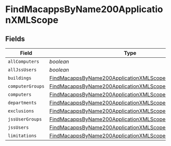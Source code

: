 # FindMacappsByName200ApplicationXMLScope


## Fields

| Field                                                                                                                                       | Type                                                                                                                                        | Required                                                                                                                                    | Description                                                                                                                                 |
| ------------------------------------------------------------------------------------------------------------------------------------------- | ------------------------------------------------------------------------------------------------------------------------------------------- | ------------------------------------------------------------------------------------------------------------------------------------------- | ------------------------------------------------------------------------------------------------------------------------------------------- |
| `allComputers`                                                                                                                              | *boolean*                                                                                                                                   | :heavy_minus_sign:                                                                                                                          | N/A                                                                                                                                         |
| `allJssUsers`                                                                                                                               | *boolean*                                                                                                                                   | :heavy_minus_sign:                                                                                                                          | N/A                                                                                                                                         |
| `buildings`                                                                                                                                 | [FindMacappsByName200ApplicationXMLScopeBuildings](../../models/operations/findmacappsbyname200applicationxmlscopebuildings.md)[]           | :heavy_minus_sign:                                                                                                                          | N/A                                                                                                                                         |
| `computerGroups`                                                                                                                            | [FindMacappsByName200ApplicationXMLScopeComputerGroups](../../models/operations/findmacappsbyname200applicationxmlscopecomputergroups.md)[] | :heavy_minus_sign:                                                                                                                          | N/A                                                                                                                                         |
| `computers`                                                                                                                                 | [FindMacappsByName200ApplicationXMLScopeComputers](../../models/operations/findmacappsbyname200applicationxmlscopecomputers.md)[]           | :heavy_minus_sign:                                                                                                                          | N/A                                                                                                                                         |
| `departments`                                                                                                                               | [FindMacappsByName200ApplicationXMLScopeDepartments](../../models/operations/findmacappsbyname200applicationxmlscopedepartments.md)[]       | :heavy_minus_sign:                                                                                                                          | N/A                                                                                                                                         |
| `exclusions`                                                                                                                                | [FindMacappsByName200ApplicationXMLScopeExclusions](../../models/operations/findmacappsbyname200applicationxmlscopeexclusions.md)           | :heavy_minus_sign:                                                                                                                          | N/A                                                                                                                                         |
| `jssUserGroups`                                                                                                                             | [FindMacappsByName200ApplicationXMLScopeJssUserGroups](../../models/operations/findmacappsbyname200applicationxmlscopejssusergroups.md)[]   | :heavy_minus_sign:                                                                                                                          | N/A                                                                                                                                         |
| `jssUsers`                                                                                                                                  | [FindMacappsByName200ApplicationXMLScopeJssUsers](../../models/operations/findmacappsbyname200applicationxmlscopejssusers.md)[]             | :heavy_minus_sign:                                                                                                                          | N/A                                                                                                                                         |
| `limitations`                                                                                                                               | [FindMacappsByName200ApplicationXMLScopeLimitations](../../models/operations/findmacappsbyname200applicationxmlscopelimitations.md)         | :heavy_minus_sign:                                                                                                                          | N/A                                                                                                                                         |